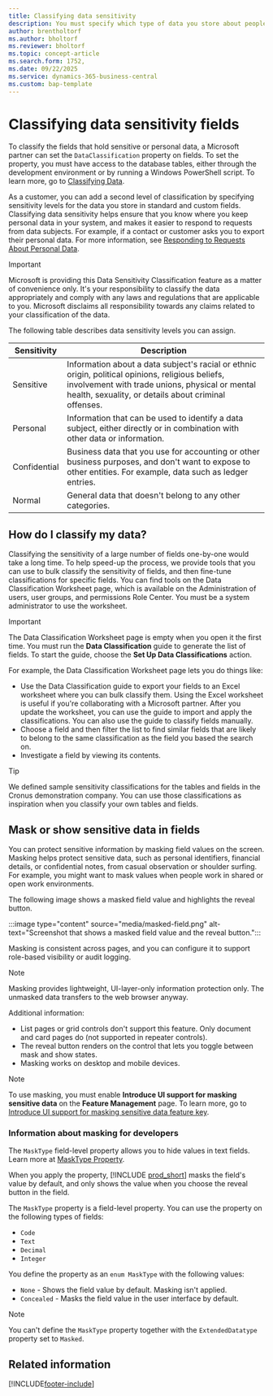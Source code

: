 ```yaml
---
title: Classifying data sensitivity
description: You must specify which type of data you store about people so that you can respond to data subject requests.
author: brentholtorf
ms.author: bholtorf
ms.reviewer: bholtorf
ms.topic: concept-article
ms.search.form: 1752,
ms.date: 09/22/2025
ms.service: dynamics-365-business-central
ms.custom: bap-template
---
```


# Classifying data sensitivity fields

To classify the fields that hold sensitive or personal data, a Microsoft partner can set the ```DataClassification``` property on fields. To set the property, you must have access to the database tables, either through the development environment or by running a Windows PowerShell script. To learn more, go to [Classifying Data](/dynamics365/business-central/dev-itpro/developer/devenv-classifying-data).  

As a customer, you can add a second level of classification by specifying sensitivity levels for the data you store in standard and custom fields. Classifying data sensitivity helps ensure that you know where you keep personal data in your system, and makes it easier to respond to requests from data subjects. For example, if a contact or customer asks you to export their personal data. For more information, see [Responding to Requests About Personal Data](admin-responding-to-requests-about-personal-data.md).

> [!IMPORTANT]  
> Microsoft is providing this Data Sensitivity Classification feature as a matter of convenience only. It's your responsibility to classify the data appropriately and comply with any laws and regulations that are applicable to you. Microsoft disclaims all responsibility towards any claims related to your classification of the data.  

The following table describes data sensitivity levels you can assign.

|Sensitivity|Description|
|----|----|
|Sensitive | Information about a data subject's racial or ethnic origin, political opinions, religious beliefs, involvement with trade unions, physical or mental health, sexuality, or details about criminal offenses. |
|Personal | Information that can be used to identify a data subject, either directly or in combination with other data or information.|
|Confidential | Business data that you use for accounting or other business purposes, and don't want to expose to other entities. For example, data such as ledger entries.|
|Normal | General data that doesn't belong to any other categories.|

## How do I classify my data?

Classifying the sensitivity of a large number of fields one-by-one would take a long time. To help speed-up the process, we provide tools that you can use to bulk classify the sensitivity of fields, and then fine-tune classifications for specific fields. You can find tools on the Data Classification Worksheet page, which is available on the Administration of users, user groups, and permissions Role Center. You must be a system administrator to use the worksheet.

> [!IMPORTANT]  
> The Data Classification Worksheet page is empty when you open it the first time. You must run the **Data Classification** guide to generate the list of fields. To start the guide, choose the **Set Up Data Classifications** action.

For example, the Data Classification Worksheet page lets you do things like:  

* Use the Data Classification guide to export your fields to an Excel worksheet where you can bulk classify them. Using the Excel worksheet is useful if you're collaborating with a Microsoft partner. After you update the worksheet, you can use the guide to import and apply the classifications. You can also use the guide to classify fields manually.  
* Choose a field and then filter the list to find similar fields that are likely to belong to the same classification as the field you based the search on.  
* Investigate a field by viewing its contents.  

> [!TIP]  
> We defined sample sensitivity classifications for the tables and fields in the Cronus demonstration company. You can use those classifications as inspiration when you classify your own tables and fields.

## Mask or show sensitive data in fields

You can protect sensitive information by masking field values on the screen. Masking helps protect sensitive data, such as personal identifiers, financial details, or confidential notes, from casual observation or shoulder surfing. For example, you might want to mask values when people work in shared or open work environments.

The following image shows a masked field value and highlights the reveal button.

:::image type="content" source="media/masked-field.png" alt-text="Screenshot that shows a masked field value and the reveal button.":::

Masking is consistent across pages, and you can configure it to support role-based visibility or audit logging.

> [!NOTE]
> Masking provides lightweight, UI-layer-only information protection only. The unmasked data transfers to the web browser anyway.

Additional information:

* List pages or grid controls don't support this feature. Only document and card pages do (not supported in repeater controls).
* The reveal button renders on the control that lets you toggle between mask and show states.
* Masking works on desktop and mobile devices.

> [!NOTE]
> To use masking, you must enable **Introduce UI support for masking sensitive data** on the **Feature Management** page. To learn more, go to [Introduce UI support for masking sensitive data feature key](/dynamics365/business-central/dev-itpro/developer/devenv-masktype-feature-key).

### Information about masking for developers

The `MaskType` field-level property allows you to hide values in text fields. Learn more at [MaskType Property](/dynamics365/business-central/dev-itpro/developer/properties/devenv-masktype-property).

When you apply the property, [!INCLUDE [prod_short](includes/prod_short.md)] masks the field's value by default, and only shows the value when you choose the reveal button in the field.

The `MaskType` property is a field-level property. You can use the property on the following types of fields:

* `Code`
* `Text`
* `Decimal`
* `Integer`

You define the property as an `enum MaskType` with the following values:

* `None` - Shows the field value by default. Masking isn't applied.
* `Concealed` - Masks the field value in the user interface by default.

> [!NOTE]
> You can't define the `MaskType` property together with the `ExtendedDatatype` property set to `Masked`.

## Related information

<!-- [Classifying Data](/dynamics365/business-central/dev-itpro/developer/devenv-classifying-data) -->
[!INCLUDE[footer-include](includes/footer-banner.md)]
